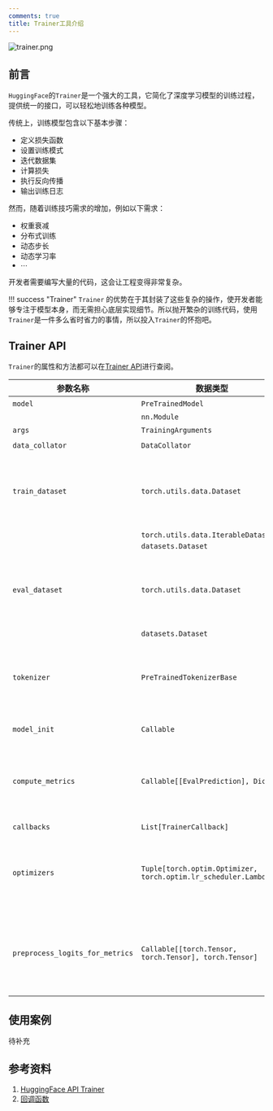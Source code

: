 ```yaml
---
comments: true
title: Trainer工具介绍
---
```


![trainer.png](./imgs/trainer.png)

## 前言

`HuggingFace`的`Trainer`是一个强大的工具，它简化了深度学习模型的训练过程，提供统一的接口，可以轻松地训练各种模型。

传统上，训练模型包含以下基本步骤：

- 定义损失函数
- 设置训练模式
- 迭代数据集
- 计算损失
- 执行反向传播
- 输出训练日志

然而，随着训练技巧需求的增加，例如以下需求：

- 权重衰减
- 分布式训练
- 动态步长
- 动态学习率
- $\cdots$

开发者需要编写大量的代码，这会让工程变得非常复杂。

!!! success "Trainer"
    `Trainer` 的优势在于其封装了这些复杂的操作，使开发者能够专注于模型本身，而无需担心底层实现细节。所以抛开繁杂的训练代码，使用`Trainer`是一件多么省时省力的事情，所以投入`Trainer`的怀抱吧。

## Trainer API

`Trainer`的属性和方法都可以在[Trainer API](https://huggingface.co/docs/transformers/main_classes/trainer#transformers.Trainer)进行查阅。

| 参数名称                        | 数据类型                                                          | 注释                                                                                                                        |
| ------------------------------- | ----------------------------------------------------------------- | --------------------------------------------------------------------------------------------------------------------------- |
| `model`                         | `PreTrainedModel`                                                 | 模型实例                                                                                                                    |
|                                 | `nn.Module`                                                       |                                                                                                                             |
| `args`                          | `TrainingArguments`                                               | 训练时的超参数                                                                                                              |
| `data_collator`                 | `DataCollator`                                                    | 数据整理器                                                                                                                  |
| `train_dataset`                 | `torch.utils.data.Dataset`                                        | 训练集。如果接收的是`datasets.Dataset`，训练阶段数据集中不被使用的列都会被删除                                              |
|                                 | `torch.utils.data.IterableDataset`                                |                                                                                                                             |
|                                 | `datasets.Dataset`                                                |                                                                                                                             |
| `eval_dataset`                  | `torch.utils.data.Dataset`                                        | 评估集。如果接收的是`datasets.Dataset`，评估阶段数据集中不被使用的列都会被删除                                              |
|                                 | `datasets.Dataset`                                                |                                                                                                                             |
| `tokenizer`                     | `PreTrainedTokenizerBase`                                         | 分词器实例。在对数据进行分批次时，分词器会将数据填充到最大长度；在保存模型时，分词器文件也将被同时保存                      |
| `model_init`                    | `Callable`                                                        | 用于初始化模型的函数                                                                                                        |
| `compute_metrics`               | `Callable[[EvalPrediction], Dict]`                                | 用于计算评估指标的函数。该函数输入为`EvalPrediction`类，返回结果必须为包含指标及其具体数值的字典                            |
| `callbacks`                     | `List[TrainerCallback]`                                           | 回调函数列表                                                                                                                |
| `optimizers`                    | `Tuple[torch.optim.Optimizer, torch.optim.lr_scheduler.LambdaLR]` | 用于训练的优化器和学习率调度器。默认为(`None`, `None`)，即对应（`AdamW`优化器实例，线性学习率调度器）                       |
| `preprocess_logits_for_metrics` | `Callable[[torch.Tensor, torch.Tensor], torch.Tensor]`            | 用于在评估步骤中对模型输出的置信度进行预处理的函数。该函数最后返回运算过后的置信度，并将置信度和标签传递给`compute_metrics` |

## 使用案例

待补充

## 参考资料

<div class="grid cards" markdown>

1. [HuggingFace API Trainer](https://huggingface.co/docs/transformers/main_classes/trainer)
2. [回调函数](../callbacks/callbacks.md)

</div>
